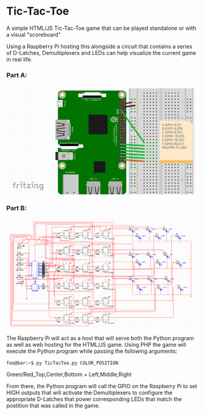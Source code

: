 # Tic-Tac-Toe
A simple HTML/JS Tic-Tac-Toe game that can be played standalone or with a visual "scoreboard"

Using a Raspberry Pi hosting this alongside a circuit that contains a series of D-Latches, Demultiplexers and LEDs can help visualize the current game in real life.

### Part A:

![Circuit Part 1](https://github.com/kgeok/Tic-Tac-Toe/blob/master/circuitp1.png)

### Part B:

![Circuit Part 2](https://github.com/kgeok/Tic-Tac-Toe/blob/master/circuitp2.png)

The Raspberry Pi will act as a host that will serve both the Python program as well as web hosting for the HTML/JS game.
Using PHP the game will execute the Python program while passing the following arguments:

```console
foo@bar:~$ py TicTacToe.py COLOR_POSITION
```
Green/Red_Top,Center,Bottom + Left,Middle,Right

From there, the Python program will call the GPIO on the Raspberry Pi to set HIGH outputs that will activate the Demultiplexers to configure the appropriate D-Latches that power corresponding LEDs that match the postition that was called in the game.
